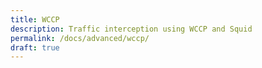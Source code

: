 ```yaml
---
title: WCCP
description: Traffic interception using WCCP and Squid
permalink: /docs/advanced/wccp/
draft: true
---
```


